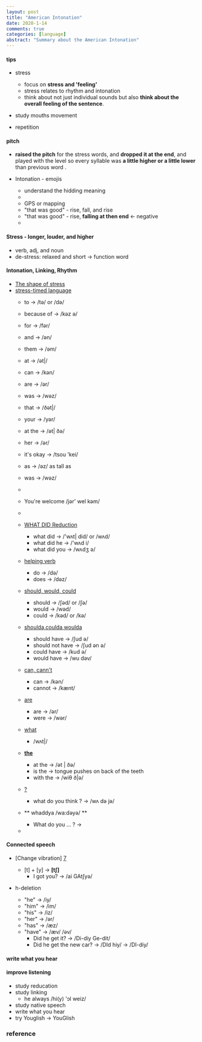 ```yaml
---
layout: post
title: "American Intonation"
date: 2020-1-14
comments: true
categories: [language]
abstract: "Summary about the American Intonation" 
---
```


#### tips  
* stress 
  - focus on **stress and 'feeling'**   
  - stress relates to rhythm and intonation    
  - think about not just individual sounds but also
  **think about the overall feeling of the sentence**.   

* study mouths movement  
* repetition   

#### pitch 
* **raised the pitch** for the stress words, and **dropped it at the end**, and played with the level so every syllable was **a little higher or a little lower** than previous word . 

* Intonation - emojis 
  - understand the hidding meaning 
  - 
  - GPS or mapping 
  - "that was good" - rise, fall, and rise 
  - "that was good" - rise, **falling at then end** <- negative 
  - 


#### Stress - longer, louder, and higher 
* verb, adj, and noun 
* de-stress: relaxed and short -> function word

#### Intonation, Linking, Rhythm
* [The shape of stress](http://rachelsenglish.com/stress-syllable-shape-stress/)
* [stress-timed language](http://rachelsenglish.com/english-stress-timed-language/)
  - to -> /tə/ or /də/ 
  - because of ->  /kəz ə/
  - for -> /fər/
  - and -> /ən/
  - them -> /əm/
  - at -> /ət|/
  - can -> /kən/
  - are -> /ər/
  - was -> /wəz/
  - that -> /ðət|/
  - your -> /yər/
  - at the -> /ət| ðə/
  - her -> /ər/
  - it's okay -> /tsou 'kei/
  - as -> /əz/ as tall as
  - was -> /wəz/ 
  -  
  - You're welcome /jər' wel kəm/ 
  - 
  - [WHAT DID Reduction](http://rachelsenglish.com/reduction-2/)
     + what did -> /'wʌt| did/ or /wʌd/
     + what did he -> /'wʌd i/
     + what did you -> /wʌdʒ ə/
  - [helping verb](http://rachelsenglish.com/reduction/)
     + do -> /də/
     + does -> /dəz/
  - [should, would, could](http://rachelsenglish.com/pronounce-reduce-link/)
     + should -> /∫əd/ or /∫ə/
     + would -> /wəd/
     + could -> /kəd/ or /kə/
  - [shoulda,coulda,woulda ](http://rachelsenglish.com/shoulda-woulda-coulda/)
     + should have -> /∫ud ə/
     + should not have -> /∫ud ən ə/
     + could have -> /kud ə/
     + would have -> /wu dəv/
  - [can, cann't](http://rachelsenglish.com/pronounce-can-vs-cant/)
     + can -> /kən/
     + cannot -> /kænt/
  - [are]()
     + are -> /ər/
     + were -> /wər/
  - [what](http://rachelsenglish.com/ways-to-say-what/)
     + /wʌt|/

  - **[the](http://rachelsenglish.com/english-phrases-with-the/)**
     + at the -> /ət | ðə/
     + is the -> tongue pushes on back of the teeth
     + with the -> /wiθ ð|ə/

  - [?]()
     + what do you think ? -> /wʌ də jə/  

  - ** whaddya /wa:dəyə/ **
     + What do you ... ? -> 
  - 


#### Connected speech 
* [Change vibration] [7]
  - [t] + [y] -> **[t∫]**
     + I got you? -> /ai GAt∫yə/

* h-deletion
  - "he" -> /iy/
  - "him" -> /im/
  - "his" -> /iz/
  - "her" -> /ər/
  - "has" -> /æz/
  - "have" -> /æv/ /əv/
     + Did he get it? -> /Di-diy Ge-dit/
     + Did he get the new car? -> /DId hiy/ -> /DI-diy/


#### write what you hear


#### improve listening
  - study reducation
  - study linking
    + he always /hi(y) 'ɔl weiz/
  - study native speech
  - write what you hear
  - try Youglish -> YouGlish  



### reference
[1]: "https://learningenglish.voanews.com/a/improve-your-english-pronunciation-shadowing-others/3339007.html" "Improve Your Pronunciation By 'Shadowing' Others"
[2]: "http://rachelsenglish.com/video-categories/#consonants" "Intonation"
[3]: "http://englishspeaklikenative.com/resources/common-pronunciation-problems/chinese-pronunciation-problems/#error4" "CHINESE PRONUNCIATION PROBLEMS IN ENGLISH"
[4]: "http://www.weibo.com/ttarticle/p/show?id=2309404005596264270260" "英语口语"
[5]: "http://tw.blog.voicetube.com/archives/12275" "斷句和語調"
[6]: "http://www.bilibili.com/video/av2681140/index_13.html" "Intonation"
[7]: "https://www.youtube.com/watch?v=OTZV3zHohdc" "vibration-change"
